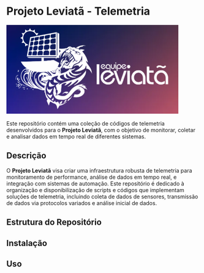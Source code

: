 # Projeto Leviatã - Telemetria
![](./images/logo_leviata.png)


Este repositório contém uma coleção de códigos de telemetria desenvolvidos para o **Projeto Leviatã**, com o objetivo de monitorar, coletar e analisar dados em tempo real de diferentes sistemas.

## Descrição

O **Projeto Leviatã** visa criar uma infraestrutura robusta de telemetria para monitoramento de performance, análise de dados em tempo real, e integração com sistemas de automação. Este repositório é dedicado à organização e disponibilização de scripts e códigos que implementam soluções de telemetria, incluindo coleta de dados de sensores, transmissão de dados via protocolos variados e análise inicial de dados.

## Estrutura do Repositório
## Instalação
## Uso
